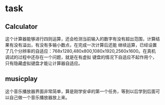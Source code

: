 # task
## Calculator
这个计算器能够进行四则运算，还会检测当前输入的数字有没有超出范围，计算结果有没有溢出，有没有多输小数点，在完成一次计算后还能
继续运算，已经设置了几个分辨率的自适应：768x1280,480x800,1080x1920,2560x1600。在真机调试的过程中还存在一个问题，就是在有虚拟
键盘的情况下自适应不起作用个，只有隐藏虚拟键盘才能让计算器自适应。
## musicplay
这个音乐播放器界面非常简单，算是刚学安卓的第一个任务，等到以后学到后面可以自己做一个音乐播放器放上来。
